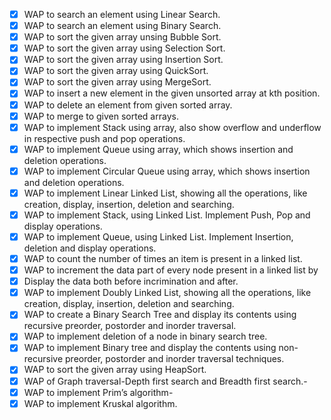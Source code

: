 -   [x] WAP to search an element using Linear Search.
-   [x] WAP to search an element using Binary Search.
-   [x] WAP to sort the given array unsing Bubble Sort.
-   [x] WAP to sort the given array using Selection Sort.
-   [x] WAP to sort the given array using Insertion Sort.
-   [x] WAP to sort the given array using QuickSort.
-   [x] WAP to sort the given array using MergeSort.
-   [x] WAP to insert a new element in the given unsorted array at kth position.
-   [x] WAP to delete an element from given sorted array.
-   [x] WAP to merge to given sorted arrays.
-   [x] WAP to implement Stack using array, also show overflow and underflow in respective push and pop operations.
-   [x] WAP to implement Queue using array, which shows insertion and deletion operations.
-   [x] WAP to implement Circular Queue using array, which shows insertion and deletion operations.
-   [x] WAP to implement Linear Linked List, showing all the operations, like creation, display, insertion, deletion and searching.
-   [x] WAP to implement Stack, using Linked List. Implement Push, Pop and display operations.
-   [x] WAP to implement Queue, using Linked List. Implement Insertion, deletion and display operations.
-   [x] WAP to count the number of times an item is present in a linked list.
-   [x] WAP to increment the data part of every node present in a linked list by
-   [x] Display the data both before incrimination and after.
-   [x] WAP to implement Doubly Linked List, showing all the operations, like creation, display, insertion, deletion and searching.
-   [x] WAP to create a Binary Search Tree and display its contents using recursive preorder, postorder and inorder traversal.
-   [x] WAP to implement deletion of a node in binary search tree.
-   [x] WAP to implement Binary tree and display the contents using non-recursive preorder, postorder and inorder traversal techniques.
-   [x] WAP to sort the given array using HeapSort.
-   [x] WAP of Graph traversal-Depth first search and Breadth first search.-
-   [x] WAP to implement Prim’s algorithm-
-   [x] WAP to implement Kruskal algorithm.
